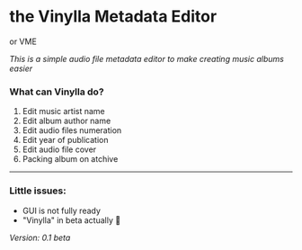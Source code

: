 # the Vinylla Metadata Editor

or VME

*This is a simple audio file metadata editor to make creating music albums easier*

### What can Vinylla do?

1. Edit music artist name
2. Edit album author name
3. Edit audio files numeration
4. Edit year of publication
5. Edit audio file cover
6. Packing album on atchive

---

### Little issues:

- GUI is not fully ready
- "Vinylla" in beta actually 🥺



*Version: 0.1 beta*

